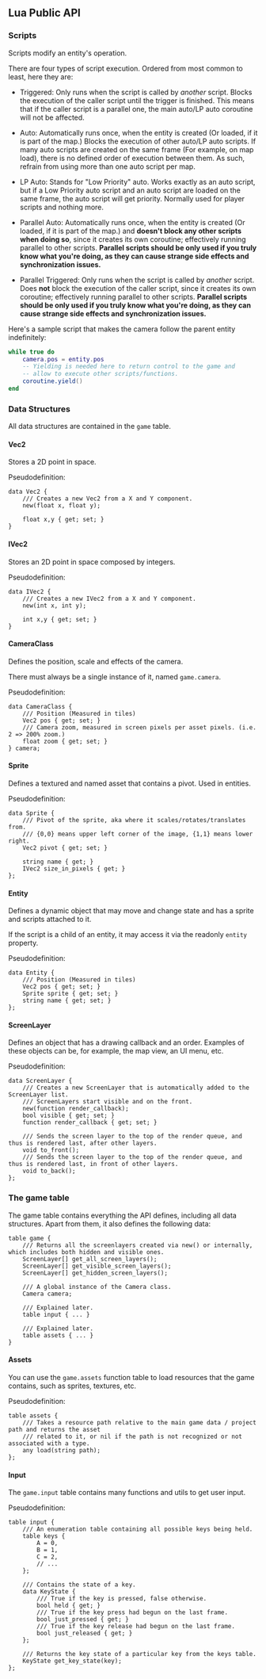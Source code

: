 ## Lua Public API

### Scripts
Scripts modify an entity's operation.

There are four types of script execution. Ordered from most common to least, here they are:
- Triggered: Only runs when the script is called by _another_ script. Blocks the execution
of the caller script until the trigger is finished. This means that if the caller script is
a parallel one, the main auto/LP auto coroutine will not be affected.

- Auto: Automatically runs once, when the entity is created (Or loaded, if it is part of the
map.) Blocks the execution of other auto/LP auto scripts. If many auto scripts are created on
the same frame (For example, on map load), there is no defined order of execution between
them. As such, refrain from using more than one auto script per map.

- LP Auto: Stands for "Low Priority" auto. Works exactly as an auto script, but if a Low
Priority auto script and an auto script are loaded on the same frame, the auto script will
get priority. Normally used for player scripts and nothing more.

- Parallel Auto: Automatically runs once, when the entity is created (Or loaded, if it is
part of the map.) and **doesn't block any other scripts when doing so**, since it creates
its own coroutine; effectively running parallel to other scripts. **Parallel scripts should
be only used if you truly know what you're doing, as they can cause strange side effects and
synchronization issues.**

- Parallel Triggered: Only runs when the script is called by _another_ script. Does **not**
block the execution of the caller script, since it creates its own coroutine; effectively
running parallel to other scripts. **Parallel scripts should be only used if you truly know
what you're doing, as they can cause strange side effects and synchronization issues.**

Here's a sample script that makes the camera follow the parent entity indefinitely:
```lua
while true do
    camera.pos = entity.pos
    -- Yielding is needed here to return control to the game and
    -- allow to execute other scripts/functions.
    coroutine.yield()
end
```

### Data Structures
All data structures are contained in the `game` table.
#### Vec2
Stores a 2D point in space.

Pseudodefinition:
```
data Vec2 {
    /// Creates a new Vec2 from a X and Y component.
    new(float x, float y);

    float x,y { get; set; }
}
```
#### IVec2
Stores an 2D point in space composed by integers.

Pseudodefinition:
```
data IVec2 {
    /// Creates a new IVec2 from a X and Y component.
    new(int x, int y);

    int x,y { get; set; }
}
```
#### CameraClass
Defines the position, scale and effects of the camera.

There must always be a single instance of it, named `game.camera`.

Pseudodefinition:
```
data CameraClass {
    /// Position (Measured in tiles)
    Vec2 pos { get; set; }
    /// Camera zoom, measured in screen pixels per asset pixels. (i.e. 2 => 200% zoom.)
    float zoom { get; set; }
} camera;
```
#### Sprite
Defines a textured and named asset that contains a pivot. Used in entities.

Pseudodefinition:
```
data Sprite {
    /// Pivot of the sprite, aka where it scales/rotates/translates from.
    /// {0,0} means upper left corner of the image, {1,1} means lower right.
    Vec2 pivot { get; set; }

    string name { get; }
    IVec2 size_in_pixels { get; }
};
```
#### Entity
Defines a dynamic object that may move and change state and has a sprite and scripts attached to it.

If the script is a child of an entity, it may access it via the readonly `entity` property.

Pseudodefinition:
```
data Entity {
    /// Position (Measured in tiles)
    Vec2 pos { get; set; }
    Sprite sprite { get; set; }
    string name { get; set; }
};
```
#### ScreenLayer
Defines an object that has a drawing callback and an order. Examples of these objects can be, for example, the map view,
an UI menu, etc.

Pseudodefinition:
```
data ScreenLayer {
    /// Creates a new ScreenLayer that is automatically added to the ScreenLayer list.
    /// ScreenLayers start visible and on the front.
    new(function render_callback);
    bool visible { get; set; }
    function render_callback { get; set; }
    
    /// Sends the screen layer to the top of the render queue, and thus is rendered last, after other layers.
    void to_front();
    /// Sends the screen layer to the top of the render queue, and thus is rendered last, in front of other layers.
    void to_back();
};
```

### The game table
The game table contains everything the API defines, including all data structures. Apart from them, it
also defines the following data:
```
table game {
    /// Returns all the screenlayers created via new() or internally, which includes both hidden and visible ones.
    ScreenLayer[] get_all_screen_layers();
    ScreenLayer[] get_visible_screen_layers();
    ScreenLayer[] get_hidden_screen_layers();

    /// A global instance of the Camera class.
    Camera camera;

    /// Explained later.
    table input { ... }

    /// Explained later.
    table assets { ... }
}
```

#### Assets
You can use the `game.assets` function table to load resources that the game contains,
such as sprites, textures, etc.

Pseudodefinition:
```
table assets {
    /// Takes a resource path relative to the main game data / project path and returns the asset
    /// related to it, or nil if the path is not recognized or not associated with a type.
    any load(string path);
};
```
#### Input
The `game.input` table contains many functions and utils to get user input.

Pseudodefinition:
```
table input {
    /// An enumeration table containing all possible keys being held.
    table keys {
        A = 0,
        B = 1,
        C = 2,
        // ...
    };
    
    /// Contains the state of a key.
    data KeyState {
        /// True if the key is pressed, false otherwise.
        bool held { get; }
        /// True if the key press had begun on the last frame.
        bool just_pressed { get; }
        /// True if the key release had begun on the last frame.
        bool just_released { get; }
    };

    /// Returns the key state of a particular key from the keys table.
    KeyState get_key_state(key);
};
```